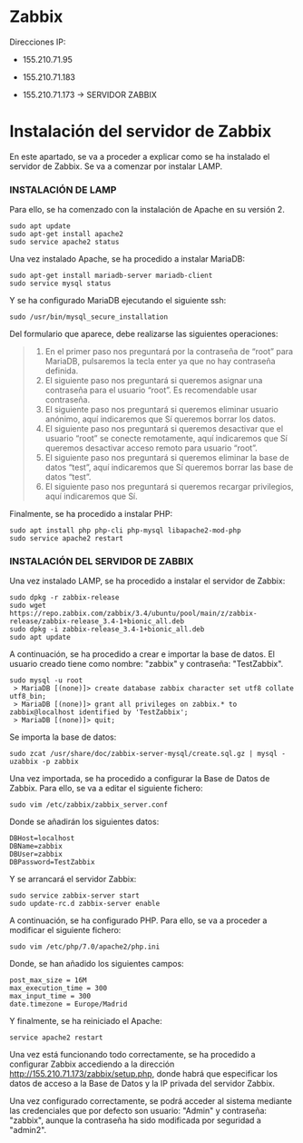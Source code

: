 # Zabbix

Direcciones IP:

- 155.210.71.95

- 155.210.71.183

- 155.210.71.173  -> SERVIDOR ZABBIX


# Instalación del servidor de Zabbix

En este apartado, se va a proceder a explicar como se ha instalado el servidor de Zabbix. Se va a comenzar por instalar LAMP.

### INSTALACIÓN DE LAMP

Para ello, se ha comenzado con la instalación de Apache en su versión 2.

`sudo apt update` </br>
`sudo apt-get install apache2` </br>
`sudo service apache2 status` </br>
 
 Una vez instalado Apache, se ha procedido a instalar MariaDB:
 
 `sudo apt-get install mariadb-server mariadb-client` </br>
 `sudo service mysql status` </br>
 
 Y se ha configurado MariaDB ejecutando el siguiente ssh:
 
 `sudo /usr/bin/mysql_secure_installation` </br>
 
 Del formulario que aparece, debe realizarse las siguientes operaciones: </br>
  > 1. En el primer paso nos preguntará por la contraseña de “root” para MariaDB, pulsaremos la tecla enter ya que no hay contraseña definida. </br>
  > 2. El siguiente paso nos preguntará si queremos asignar una contraseña para el usuario “root”. Es recomendable usar contraseña. </br>
  > 3. El siguiente paso nos preguntará si queremos eliminar usuario anónimo, aquí indicaremos que Sí queremos borrar los datos. </br>
  > 4. El siguiente paso nos preguntará si queremos desactivar que el usuario “root” se conecte remotamente, aquí indicaremos que Sí queremos desactivar acceso remoto para usuario “root”. </br>
  > 5. El siguiente paso nos preguntará si queremos eliminar la base de datos “test”, aquí indicaremos que Sí queremos borrar las base de datos “test”. </br>
  > 6. El siguiente paso nos preguntará si queremos recargar privilegios, aquí indicaremos que Sí. </br>

Finalmente, se ha procedido a instalar PHP:

`sudo apt install php php-cli php-mysql libapache2-mod-php` </br>
`sudo service apache2 restart` </br>

### INSTALACIÓN DEL SERVIDOR DE ZABBIX

Una vez instalado LAMP, se ha procedido a instalar el servidor de Zabbix:

`sudo dpkg -r zabbix-release` </br>
`sudo wget https://repo.zabbix.com/zabbix/3.4/ubuntu/pool/main/z/zabbix-release/zabbix-release_3.4-1+bionic_all.deb` </br>
`sudo dpkg -i zabbix-release_3.4-1+bionic_all.deb` </br>
`sudo apt update` </br>

A continuación, se ha procedido a crear e importar la base de datos. El usuario creado tiene como nombre: "zabbix" y contraseña: "TestZabbix".

`sudo mysql -u root` </br>
` > MariaDB [(none)]> create database zabbix character set utf8 collate utf8_bin;` </br>
` > MariaDB [(none)]> grant all privileges on zabbix.* to zabbix@localhost identified by 'TestZabbix';` </br>
` > MariaDB [(none)]> quit;` </br>

Se importa la base de datos:

`sudo zcat /usr/share/doc/zabbix-server-mysql/create.sql.gz | mysql -uzabbix -p zabbix` </br>

Una vez importada, se ha procedido a configurar la Base de Datos de Zabbix. Para ello, se va a editar el siguiente fichero:

`sudo vim /etc/zabbix/zabbix_server.conf`</br>

Donde se añadirán los siguientes datos:

`DBHost=localhost`</br>
`DBName=zabbix`</br>
`DBUser=zabbix`</br>
`DBPassword=TestZabbix`</br>

Y se arrancará el servidor Zabbix:

`sudo service zabbix-server start` </br>
`sudo update-rc.d zabbix-server enable` </br>

A continuación, se ha configurado PHP. Para ello, se va a proceder a modificar el siguiente fichero:

`sudo vim /etc/php/7.0/apache2/php.ini` </br>

Donde, se han añadido los siguientes campos:

`post_max_size = 16M` </br>
`max_execution_time = 300` </br>
`max_input_time = 300` </br>
`date.timezone = Europe/Madrid` </br>

Y finalmente, se ha reiniciado el Apache:

`service apache2 restart` </br>

Una vez está funcionando todo correctamente, se ha procedido a configurar Zabbix accediendo a la dirección http://155.210.71.173/zabbix/setup.php, donde habrá que especificar los datos de acceso a la Base de Datos y la IP privada del servidor Zabbix.

Una vez configurado correctamente, se podrá acceder al sistema mediante las credenciales que por defecto son usuario: "Admin" y contraseña: "zabbix", aunque la contraseña ha sido modificada por seguridad a "admin2".
